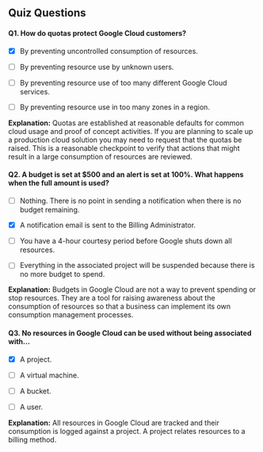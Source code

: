 ## Quiz Questions

#### Q1. How do quotas protect Google Cloud customers?

- [x] By preventing uncontrolled consumption of resources.
- [ ] By preventing resource use by unknown users.
- [ ] By preventing resource use of too many different Google Cloud services.
- [ ] By preventing resource use in too many zones in a region.


**Explanation:** Quotas are established at reasonable defaults for common cloud usage and proof of concept activities. If you are planning to scale up a production cloud solution you may need to request that the quotas be raised. This is a reasonable checkpoint to verify that actions that might result in a large consumption of resources are reviewed.



#### Q2. A budget is set at $500 and an alert is set at 100%. What happens when the full amount is used?

- [ ] Nothing. There is no point in sending a notification when there is no budget remaining.
- [x] A notification email is sent to the Billing Administrator.
- [ ] You have a 4-hour courtesy period before Google shuts down all resources.
- [ ] Everything in the associated project will be suspended because there is no more budget to spend.


**Explanation:** Budgets in Google Cloud are not a way to prevent spending or stop resources. They are a tool for raising awareness about the consumption of resources so that a business can implement its own consumption management processes.



#### Q3. No resources in Google Cloud can be used without being associated with...

- [x] A project.
- [ ] A virtual machine.
- [ ] A bucket.
- [ ] A user.


**Explanation:**  All resources in Google Cloud are tracked and their consumption is logged against a project. A project relates resources to a billing method.
